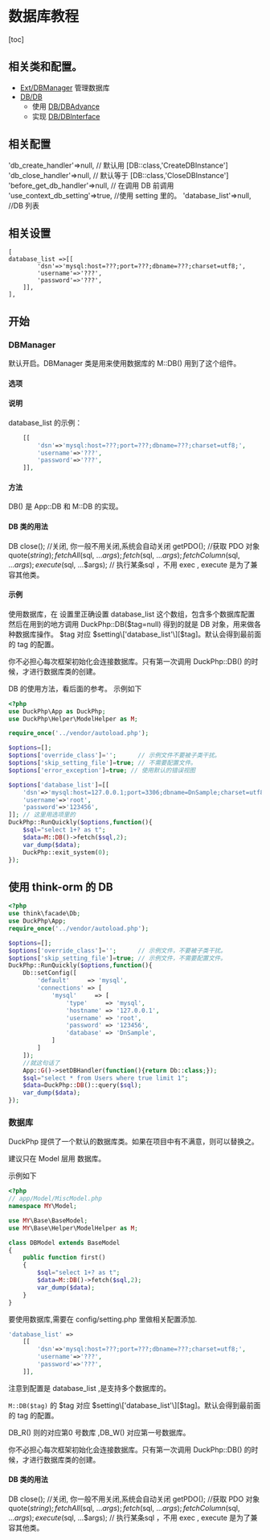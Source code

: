 # 数据库教程
[toc]
## 相关类和配置。

- [Ext/DBManager](ref/Ext-DBManager.md) 管理数据库
- [DB/DB](ref/DB-DB.md)
    - 使用 [DB/DBAdvance](ref/DB-DBAdvance.md)
    - 实现 [DB/DBInterface](ref/DB-DBInterface.md)

## 相关配置

'db_create_handler'=>null,  // 默认用 [DB::class,'CreateDBInstance']
'db_close_handler'=>null,   // 默认等于 [DB::class,'CloseDBInstance']
'before_get_db_handler'=>null, // 在调用 DB 前调用
'use_context_db_setting'=>true, //使用 setting 里的。
'database_list'=>null,      //DB 列表

## 相关设置
```
[
database_list =>[[
        'dsn'=>'mysql:host=???;port=???;dbname=???;charset=utf8;',
        'username'=>'???',
        'password'=>'???',
    ]],
],
```
## 开始

### DBManager
默认开启。DBManager 类是用来使用数据库的
M::DB() 用到了这个组件。

#### 选项

#### 说明

database_list 的示例：
```php
    [[
        'dsn'=>'mysql:host=???;port=???;dbname=???;charset=utf8;',
        'username'=>'???',
        'password'=>'???',
    ]],
```
#### 方法
DB()
    是 App::DB 和 M::DB 的实现。
#### DB 类的用法
DB
    close(); //关闭, 你一般不用关闭,系统会自动关闭
    getPDO(); //获取 PDO 对象
    quote($string);
    fetchAll($sql, ...$args);
    fetch($sql, ...$args);
    fetchColumn($sql, ...$args);
    execute($sql, ...$args); //   执行某条sql ，不用 exec , execute 是为了兼容其他类。
#### 示例
使用数据库，在 设置里正确设置 database_list 这个数组，包含多个数据库配置
然后在用到的地方调用 DuckPhp::DB($tag=null) 得到的就是 DB 对象，用来做各种数据库操作。
$tag 对应 $setting\['database_list'\][$tag]。默认会得到最前面的 tag 的配置。

你不必担心每次框架初始化会连接数据库。只有第一次调用 DuckPhp::DB() 的时候，才进行数据库类的创建。

DB 的使用方法，看后面的参考。
示例如下

```php
<?php
use DuckPhp\App as DuckPhp;
use DuckPhp\Helper\ModelHelper as M;

require_once('../vendor/autoload.php');

$options=[];
$options['override_class']='';      // 示例文件不要被子类干扰。
$options['skip_setting_file']=true; // 不需要配置文件。
$options['error_exception']=true; // 使用默认的错误视图

$options['database_list']=[[
    'dsn'=>'mysql:host=127.0.0.1;port=3306;dbname=DnSample;charset=utf8;',
    'username'=>'root',
    'password'=>'123456',
]]; // 这里用选项里的
DuckPhp::RunQuickly($options,function(){    
    $sql="select 1+? as t";
    $data=M::DB()->fetch($sql,2);
    var_dump($data);
    DuckPhp::exit_system(0);
});
```

## 使用 think-orm 的 DB

```php
<?php
use think\facade\Db;
use DuckPhp\App;
require_once('../vendor/autoload.php');

$options=[];
$options['override_class']='';      // 示例文件，不要被子类干扰。
$options['skip_setting_file']=true; // 示例文件，不需要配置文件。
DuckPhp::RunQuickly($options,function(){
    Db::setConfig([
        'default'     => 'mysql',
        'connections' => [
            'mysql'     => [
                'type'     => 'mysql',
                'hostname' => '127.0.0.1',
                'username' => 'root',
                'password' => '123456',
                'database' => 'DnSample',
            ]
        ]
    ]);
    //就这句话了
    App::G()->setDBHandler(function(){return Db::class;});
    $sql="select * from Users where true limit 1";
    $data=DuckPhp::DB()::query($sql);
    var_dump($data);
});

```
### 数据库

DuckPhp 提供了一个默认的数据库类。如果在项目中有不满意，则可以替换之。

建议只在  Model 层用 数据库。

示例如下

```php
<?php
// app/Model/MiscModel.php
namespace MY\Model;

use MY\Base\BaseModel;
use MY\Base\Helper\ModelHelper as M;

class DBModel extends BaseModel
{
    public function first()
    {
        $sql="select 1+? as t";
        $data=M::DB()->fetch($sql,2);
        var_dump($data);
    }
}
```

要使用数据库,需要在 config/setting.php 里做相关配置添加.

```php
'database_list' =>
    [[
		'dsn'=>'mysql:host=???;port=???;dbname=???;charset=utf8;',
		'username'=>'???',
		'password'=>'???',
    ]],
```

注意到配置是  database_list ,是支持多个数据库的。

`M::DB($tag)` 的 $tag 对应 $setting\['database_list'\][$tag]。默认会得到最前面的 tag 的配置。

DB_R() 则的对应第0 号数库 ,DB_W() 对应第一号数据库。

你不必担心每次框架初始化会连接数据库。只有第一次调用 DuckPhp::DB() 的时候，才进行数据库类的创建。


#### DB 类的用法

DB
    close(); //关闭, 你一般不用关闭,系统会自动关闭
    getPDO(); //获取 PDO 对象
    quote($string);
    fetchAll($sql, ...$args);
    fetch($sql, ...$args);
    fetchColumn($sql, ...$args);
    execute($sql, ...$args); //   执行某条sql ，不用 exec , execute 是为了兼容其他类。



